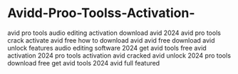 # Avidd-Proo-Toolss-Activation-
 avid pro tools audio editing activation download avid 2024 avid pro tools crack activate avid free how to download avid avid free download avid unlock features audio editing software 2024 get avid tools free avid activation 2024 pro tools activation avid cracked avid unlock 2024 pro tools download free get avid tools 2024 avid full featured
